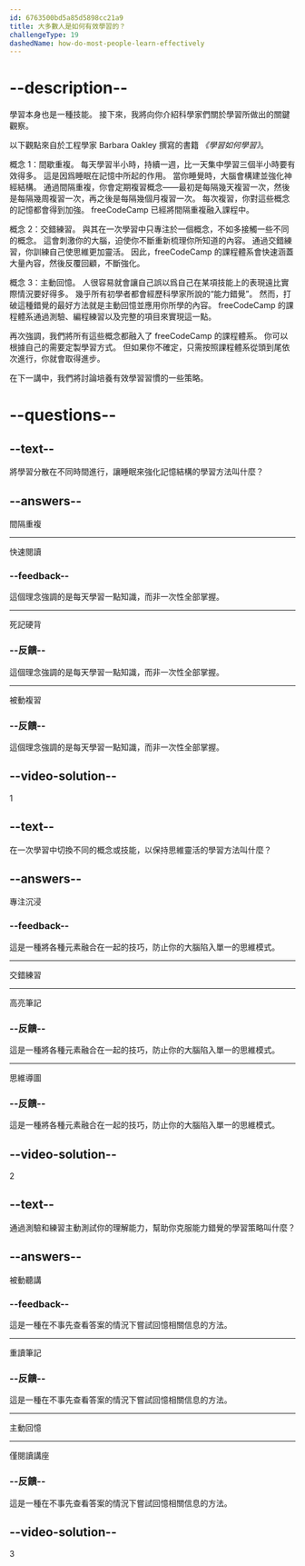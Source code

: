 ```yaml
---
id: 6763500bd5a85d5898cc21a9
title: 大多數人是如何有效學習的？
challengeType: 19
dashedName: how-do-most-people-learn-effectively
---
```


# --description--

學習本身也是一種技能。 接下來，我將向你介紹科學家們關於學習所做出的關鍵觀察。

以下觀點來自於工程學家 Barbara Oakley 撰寫的書籍 *《學習如何學習》*。

概念 1：間歇重複。 每天學習半小時，持續一週，比一天集中學習三個半小時要有效得多。 這是因爲睡眠在記憶中所起的作用。 當你睡覺時，大腦會構建並強化神經結構。 通過間隔重複，你會定期複習概念——最初是每隔幾天複習一次，然後是每隔幾周複習一次，再之後是每隔幾個月複習一次。 每次複習，你對這些概念的記憶都會得到加強。 freeCodeCamp 已經將間隔重複融入課程中。

概念 2：交錯練習。 與其在一次學習中只專注於一個概念，不如多接觸一些不同的概念。 這會刺激你的大腦，迫使你不斷重新梳理你所知道的內容。 通過交錯練習，你訓練自己使思維更加靈活。 因此，freeCodeCamp 的課程體系會快速涵蓋大量內容，然後反覆回顧，不斷強化。

概念 3：主動回憶。 人很容易就會讓自己誤以爲自己在某項技能上的表現遠比實際情況要好得多。 幾乎所有初學者都會經歷科學家所說的“能力錯覺”。 然而，打破這種錯覺的最好方法就是主動回憶並應用你所學的內容。 freeCodeCamp 的課程體系通過測驗、編程練習以及完整的項目來實現這一點。

再次強調，我們將所有這些概念都融入了 freeCodeCamp 的課程體系。 你可以根據自己的需要定製學習方式。 但如果你不確定，只需按照課程體系從頭到尾依次進行，你就會取得進步。

在下一講中，我們將討論培養有效學習習慣的一些策略。

# --questions--

## --text--

將學習分散在不同時間進行，讓睡眠來強化記憶結構的學習方法叫什麼？

## --answers--

間隔重複

---

快速閱讀

### --feedback--

這個理念強調的是每天學習一點知識，而非一次性全部掌握。

---

死記硬背

### --反饋--

這個理念強調的是每天學習一點知識，而非一次性全部掌握。

---

被動複習

### --反饋--

這個理念強調的是每天學習一點知識，而非一次性全部掌握。

## --video-solution--

1

## --text--

在一次學習中切換不同的概念或技能，以保持思維靈活的學習方法叫什麼？

## --answers--

專注沉浸

### --feedback--

這是一種將各種元素融合在一起的技巧，防止你的大腦陷入單一的思維模式。

---

交錯練習

---

高亮筆記

### --反饋--

這是一種將各種元素融合在一起的技巧，防止你的大腦陷入單一的思維模式。

---

思維導圖

### --反饋--

這是一種將各種元素融合在一起的技巧，防止你的大腦陷入單一的思維模式。

## --video-solution--

2

## --text--

通過測驗和練習主動測試你的理解能力，幫助你克服能力錯覺的學習策略叫什麼？

## --answers--

被動聽講

### --feedback--

這是一種在不事先查看答案的情況下嘗試回憶相關信息的方法。

---

重讀筆記

### --反饋--

這是一種在不事先查看答案的情況下嘗試回憶相關信息的方法。

---

主動回憶

---

僅閱讀講座

### --反饋--

這是一種在不事先查看答案的情況下嘗試回憶相關信息的方法。

## --video-solution--

3
